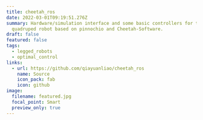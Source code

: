```yaml
---
title: cheetah_ros
date: 2022-03-01T09:19:51.276Z
summary: Hardware/simulation interface and some basic controllers for the
  quadruped robot based on pinnochio and Cheetah-Software.
draft: false
featured: false
tags:
  - legged_robots
  - optimal_control
links:
  - url: https://github.com/qiayuanliao/cheetah_ros
    name: Source
    icon_pack: fab
    icon: github
image:
  filename: featured.jpg
  focal_point: Smart
  preview_only: true
---
```

